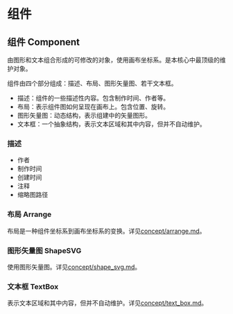 # 组件

## 组件 Component

由图形和文本组合形成的可修改的对象，使用画布坐标系。是本核心中最顶级的维护对象。

组件由四个部分组成：描述、布局、图形矢量图、若干文本框。

- 描述：组件的一些描述性内容。包含制作时间、作者等。
- 布局：表示组件图如何呈现在画布上。包含位置、旋转。
- 图形矢量图：动态结构，表示组建中的矢量图形。
- 文本框：一个抽象结构，表示文本区域和其中内容，但并不自动维护。

### 描述

- 作者
- 制作时间
- 创建时间
- 注释
- 缩略图路径

### 布局 Arrange

布局是一种组件坐标系到画布坐标系的变换。详见[concept/arrange.md](arrange.md)。

### 图形矢量图 ShapeSVG

使用图形矢量图。详见[concept/shape_svg.md](shape_svg.md)。

### 文本框 TextBox

表示文本区域和其中内容，但并不自动维护。详见[concept/text_box.md](text_box.md)。